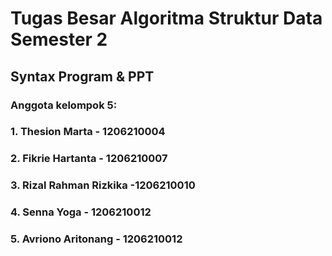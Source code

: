 # Tugas Besar Algoritma Struktur Data Semester 2
## Syntax Program & PPT
 
 ### Anggota kelompok 5:
 ### 1. Thesion Marta - 1206210004
 ### 2. Fikrie Hartanta - 1206210007
 ### 3. Rizal Rahman Rizkika -1206210010
 ### 4. Senna Yoga - 1206210012
 ### 5. Avriono Aritonang - 1206210012

